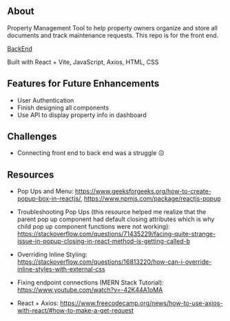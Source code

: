 ## About

Property Management Tool to help property owners organize and store all documents and track maintenance requests. This repo is for the front end.

[BackEnd](https://github.com/wghile/PM-Tool-Express)

Built with React + Vite, JavaScript, Axios, HTML, CSS

## Features for Future Enhancements

- User Authentication
- Finish designing all components
- Use API to display property info in dashboard

## Challenges

- Connecting front end to back end was a struggle ☹️

## Resources

- Pop Ups and Menu: https://www.geeksforgeeks.org/how-to-create-popup-box-in-reactjs/, https://www.npmjs.com/package/reactjs-popup

- Troubleshooting Pop Ups (this resource helped me realize that the parent pop up component had default closing attributes which is why child pop up component functions were not working): https://stackoverflow.com/questions/71435229/facing-quite-strange-issue-in-popup-closing-in-react-method-is-getting-called-b

- Overriding Inline Styling: https://stackoverflow.com/questions/16813220/how-can-i-override-inline-styles-with-external-css

- Fixing endpoint connections (MERN Stack Tutorial): https://www.youtube.com/watch?v=-42K44A1oMA

- React + Axios: https://www.freecodecamp.org/news/how-to-use-axios-with-react/#how-to-make-a-get-request
